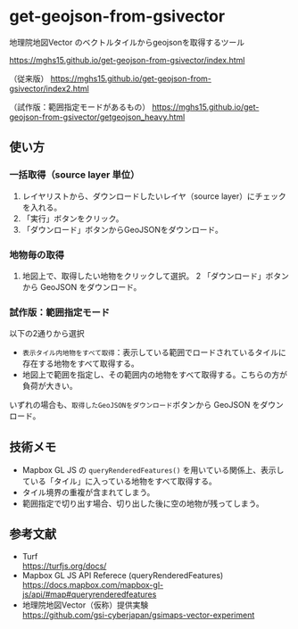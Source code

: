 # get-geojson-from-gsivector
地理院地図Vector のベクトルタイルからgeojsonを取得するツール

https://mghs15.github.io/get-geojson-from-gsivector/index.html

（従来版）
https://mghs15.github.io/get-geojson-from-gsivector/index2.html

（試作版：範囲指定モードがあるもの）
https://mghs15.github.io/get-geojson-from-gsivector/getgeojson_heavy.html

## 使い方
### 一括取得（source layer 単位）
1. レイヤリストから、ダウンロードしたいレイヤ（source layer）にチェックを入れる。
2. 「実行」ボタンをクリック。
3. 「ダウンロード」ボタンからGeoJSONをダウンロード。

### 地物毎の取得
1. 地図上で、取得したい地物をクリックして選択。
2 「ダウンロード」ボタンから GeoJSON をダウンロード。

### 試作版：範囲指定モード

以下の2通りから選択

* `表示タイル内地物をすべて取得`：表示している範囲でロードされているタイルに存在する地物をすべて取得する。
* 地図上で範囲を指定し、その範囲内の地物をすべて取得する。こちらの方が負荷が大きい。

いずれの場合も、`取得したGeoJSONをダウンロード`ボタンから GeoJSON をダウンロード。

## 技術メモ
* Mapbox GL JS の `queryRenderedFeatures()` を用いている関係上、表示している「タイル」に入っている地物をすべて取得する。
* タイル境界の重複が含まれてしまう。
* 範囲指定で切り出す場合、切り出した後に空の地物が残ってしまう。

## 参考文献
* Turf <br> https://turfjs.org/docs/
* Mapbox GL JS API Referece (queryRenderedFeatures) <br> https://docs.mapbox.com/mapbox-gl-js/api/#map#queryrenderedfeatures
* 地理院地図Vector（仮称）提供実験 <br> https://github.com/gsi-cyberjapan/gsimaps-vector-experiment
